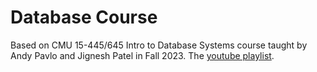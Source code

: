 # Database Course

Based on CMU 15-445/645 Intro to Database Systems course taught by Andy Pavlo and Jignesh Patel in Fall 2023. The [youtube playlist](https://www.youtube.com/playlist?list=PLSE8ODhjZXjbj8BMuIrRcacnQh20hmY9g).
